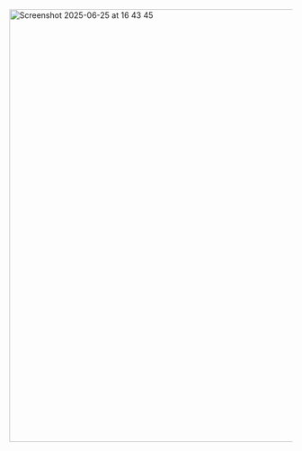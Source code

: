 <img width="769" alt="Screenshot 2025-06-25 at 16 43 45" src="https://github.com/user-attachments/assets/c7e7053a-cc69-4d52-9427-a2261c205243" />
